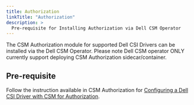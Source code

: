 ```yaml
---
title: Authorization
linkTitle: "Authorization"
description: >
  Pre-requisite for Installing Authorization via Dell CSM Operator
---
```


The CSM Authorization module for supported Dell CSI Drivers can be installed via the Dell CSM Operator. Please note Dell CSM operator ONLY currently support deploying CSM Authorization sidecar/container.

## Pre-requisite

Follow the instruction available in CSM Authorization for [Configuring a Dell CSI Driver with CSM for Authorization](../../../authorization/deployment/#configuring-a-dell-csi-driver).